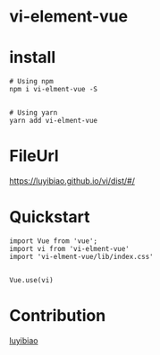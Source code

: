 # vi-element-vue

# install 
``` 
# Using npm 
npm i vi-elment-vue -S


# Using yarn 
yarn add vi-elment-vue

```

# FileUrl
<https://luyibiao.github.io/vi/dist/#/>

# Quickstart
```
import Vue from 'vue';
import vi from 'vi-elment-vue'
import 'vi-elment-vue/lib/index.css'


Vue.use(vi)
```

# Contribution
[luyibiao](https://github.com/luyibiao)



